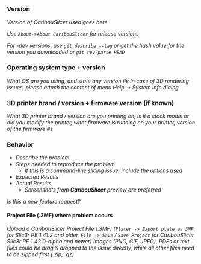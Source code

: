 ### Version
_Version of CaribouSlicer used goes here_

_Use `About->About CaribouSlicer` for release versions_

_For -dev versions, use `git describe --tag` or get the hash value for the version you downloaded or `git rev-parse HEAD`_

### Operating system type + version
_What OS are you using, and state any version #s_
_In case of 3D rendering issues, please attach the content of menu Help -> System Info dialog_

### 3D printer brand / version + firmware version (if known)
_What 3D printer brand / version are you printing on, is it a stock model or did you modify the printer, what firmware is running on your printer, version of the firmware #s_

### Behavior
* _Describe the problem_
* _Steps needed to reproduce the problem_
  * _If this is a command-line slicing issue, include the options used_
* _Expected Results_
* _Actual Results_
  * _Screenshots from __*CaribouSlicer*__ preview are preferred_

_Is this a new feature request?_

#### Project File (.3MF) where problem occurs
_Upload a CaribouSlicer Project File (.3MF) (`Plater -> Export plate as 3MF` for Slic3r PE 1.41.2 and older, `File -> Save` / `Save Project` for CaribouSlicer, Slic3r PE 1.42.0-alpha and newer)_
_Images (PNG, GIF, JPEG), PDFs or text files could be drag & dropped to the issue directly, while all other files need to be zipped first (.zip, .gz)_
